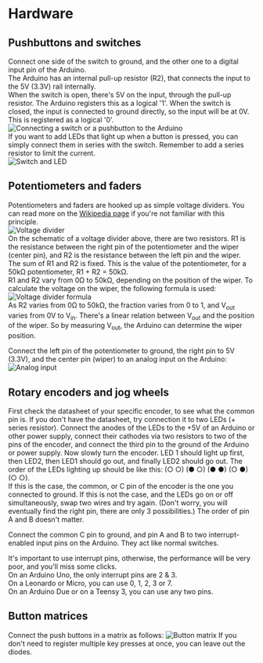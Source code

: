 # Hardware

## Pushbuttons and switches
Connect one side of the switch to ground, and the other one to a digital input pin of the Arduino.  
The Arduino has an internal pull-up resistor (R2), that connects the input to the 5V (3.3V) rail internally.  
When the switch is open, there's 5V on the input, through the pull-up resistor. The Arduino registers this as a logical '1'. When the switch is closed, the input is connected to ground directly, so the input will be at 0V. This is registered as a logical '0'.  
![Connecting a switch or a pushbutton to the Arduino](https://raw.githubusercontent.com/tttapa/MIDI_controller/master/doc/Images/Switch.jpg)  
If you want to add LEDs that light up when a button is pressed, you can simply connect them in series with the switch. Remember to add a series resistor to limit the current.  
![Switch and LED](https://raw.githubusercontent.com/tttapa/MIDI_controller/master/doc/Images/Arduino_button_with_LED.png)

## Potentiometers and faders
Potentiometers and faders are hooked up as simple voltage dividers. You can read more on the [Wikipedia page](https://en.wikipedia.org/wiki/Voltage_divider) if you're not familiar with this principle.  
![Voltage divider](https://upload.wikimedia.org/wikipedia/commons/2/21/Resistive_divider2.svg)  
On the schematic of a voltage divider above, there are two resistors. R1 is the resistance between the right pin of the potentiometer and the wiper (center pin), and R2 is the resistance between the left pin and the wiper. The sum of R1 and R2 is fixed. This is the value of the potentiometer, for a 50kΩ potentiometer, R1 + R2 = 50kΩ.  
R1 and R2 vary from 0Ω to 50kΩ, depending on the position of the wiper.
To calculate the voltage on the wiper, the following formula is used:  
![Voltage divider formula](https://wikimedia.org/api/rest_v1/media/math/render/svg/5d55415f24b63635bc017c3287b406c480a54472)  
As R2 varies from 0Ω to 50kΩ, the fraction varies from 0 to 1, and V<sub>out</sub> varies from 0V to V<sub>in</sub>. There's a linear relation between V<sub>out</sub> and the position of the wiper. So by measuring V<sub>out</sub>, the Arduino can determine the wiper position.  

Connect the left pin of the potentiometer to ground, the right pin to 5V (3.3V), and the center pin (wiper) to an analog input on the Arduino:  
![Analog input](https://raw.githubusercontent.com/tttapa/MIDI_controller/master/doc/Images/Analog.jpg)

## Rotary encoders and jog wheels
First check the datasheet of your specific encoder, to see what the common pin is. If you don't have the datasheet, try connection it to two LEDs (+ series resistor). Connect the anodes of the LEDs to the +5V of an Arduino or other power supply, connect their cathodes via two resistors to two of the pins of the encoder, and connect the third pin to the ground of the Arduino or power supply. Now slowly turn the encoder. LED 1 should light up first, then LED2, then LED1 should go out, and finally LED2 should go out. The order of the LEDs lighting up should be like this: (○ ○) (● ○) (● ●) (○ ●) (○ ○).  
If this is the case, the common, or C pin of the encoder is the one you connected to ground. If this is not the case, and the LEDs go on or off simultaneously, swap two wires and try again. (Don't worry, you will eventually find the right pin, there are only 3 possibilities.) The order of pin A and B doesn't matter.

Connect the common C pin to ground, and pin A and B to two interrupt-enabled input pins on the Arduino. They act like normal switches.  

It's important to use interrupt pins, otherwise, the performance will be very poor, and you'll miss some clicks.  
On an Arduino Uno, the only interrupt pins are 2 & 3.  
On a Leonardo or Micro, you can use 0, 1, 2, 3 or 7.  
On an Arduino Due or on a Teensy 3, you can use any two pins.  

## Button matrices
Connect the push buttons in a matrix as follows:
![Button matrix](https://raw.githubusercontent.com/tttapa/MIDI_controller/master/doc/Images/Button-matrix.svg)
If you don't need to register multiple key presses at once, you can leave out the diodes.